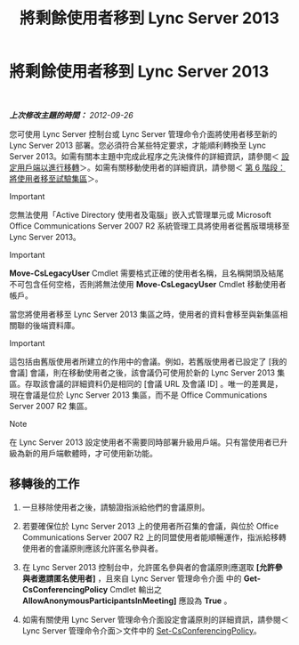 ﻿---
title: 將剩餘使用者移到 Lync Server 2013
TOCTitle: 將剩餘使用者移到 Lync Server 2013
ms:assetid: 0eb990f0-f720-47a7-aaee-437fbd4c4c33
ms:mtpsurl: https://technet.microsoft.com/zh-tw/library/JJ687968(v=OCS.15)
ms:contentKeyID: 49889939
ms.date: 08/10/2015
mtps_version: v=OCS.15
ms.translationtype: HT
---

# 將剩餘使用者移到 Lync Server 2013

 

_**上次修改主題的時間：** 2012-09-26_

您可使用 Lync Server 控制台或 Lync Server 管理命令介面將使用者移至新的 Lync Server 2013 部署。您必須符合某些特定要求，才能順利轉換至 Lync Server 2013。如需有關本主題中完成此程序之先決條件的詳細資訊，請參閱＜ [設定用戶端以進行移轉](configure-clients-for-migration_1.md)＞。如需有關移動使用者的詳細資訊，請參閱＜ [第 6 階段：將使用者移至試驗集區](phase-6-move-users-to-the-pilot-pool.md)＞。

> [!IMPORTANT]  
> 您無法使用「Active Directory 使用者及電腦」嵌入式管理單元或 Microsoft Office Communications Server 2007 R2 系統管理工具將使用者從舊版環境移至 Lync Server 2013。



> [!IMPORTANT]  
> <strong>Move-CsLegacyUser</strong> Cmdlet 需要格式正確的使用者名稱，且名稱開頭及結尾不可包含任何空格，否則將無法使用 <strong>Move-CsLegacyUser</strong> Cmdlet 移動使用者帳戶。



當您將使用者移至 Lync Server 2013 集區之時，使用者的資料會移至與新集區相關聯的後端資料庫。

> [!IMPORTANT]  
> 這包括由舊版使用者所建立的作用中的會議。例如，若舊版使用者已設定了 [我的會議] 會議，則在移動使用者之後，該會議仍可使用於新的 Lync Server 2013 集區。存取該會議的詳細資料仍是相同的 [會議 URL 及會議 ID] 。唯一的差異是，現在會議是位於 Lync Server 2013 集區，而不是 Office Communications Server 2007 R2 集區。



> [!NOTE]  
> 在 Lync Server 2013 設定使用者不需要同時部署升級用戶端。只有當使用者已升級為新的用戶端軟體時，才可使用新功能。



## 移轉後的工作

1.  一旦移除使用者之後，請驗證指派給他們的會議原則。

2.  若要確保位於 Lync Server 2013 上的使用者所召集的會議，與位於 Office Communications Server 2007 R2 上的同盟使用者能順暢運作，指派給移轉使用者的會議原則應該允許匿名參與者。

3.  在 Lync Server 2013 控制台中，允許匿名參與者的會議原則應選取 **\[允許參與者邀請匿名使用者\]** ，且來自 Lync Server 管理命令介面 中的 **Get-CsConferencingPolicy** Cmdlet 輸出之 **AllowAnonymousParticipantsInMeeting\]** 應設為 **True** 。

4.  如需有關使用 Lync Server 管理命令介面設定會議原則的詳細資訊，請參閱＜Lync Server 管理命令介面＞文件中的 [Set-CsConferencingPolicy](https://docs.microsoft.com/en-us/powershell/module/skype/Set-CsConferencingPolicy)。

